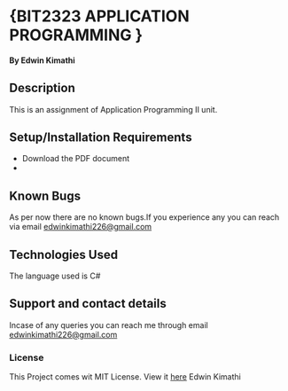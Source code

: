 # {BIT2323 APPLICATION PROGRAMMING }

#### By **Edwin Kimathi**
## Description
This is an assignment of Application Programming II unit. 
## Setup/Installation Requirements
* Download the PDF document 
* 

## Known Bugs
 As per now there are no known bugs.If you experience any you can reach via email edwinkimathi226@gmail.com
## Technologies Used
The language used is C#
## Support and contact details
Incase of any queries you can reach me through email edwinkimathi226@gmail.com
### License
This Project comes wit MIT License. View it <a href="https://github.com/edwinkim16/BIT2323---C-Assignment/blob/master/License">here</a>
 Edwin Kimathi
  